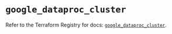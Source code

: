 # `google_dataproc_cluster`

Refer to the Terraform Registry for docs: [`google_dataproc_cluster`](https://registry.terraform.io/providers/hashicorp/google/5.27.0/docs/resources/dataproc_cluster).
